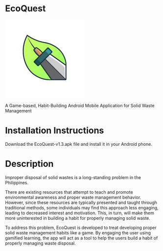 # EcoQuest
![Alt text](EcoQuest_icon_without-bg.png)
 
 A Game-based, Habit-Building Android Mobile Application for Solid Waste Management

# Installation Instructions
Download the EcoQuest-v1.3.apk file and install it in your Android phone.

# Description 
Improper disposal of solid wastes is a long-standing problem in the Philippines.

There are existing resources that attempt to teach and promote environmental awareness and proper waste management behavior. However, since these resources are typically presented and taught through traditional methods, some individuals may find this approach less engaging, leading to decreased interest and motivation. This, in turn, will make them more uninterested in building a habit for properly managing solid waste.

To address this problem, EcoQuest is developed to treat developing proper solid waste management habits like a game. By engaging the user using gamified learning, the app will act as a tool to help the users build a habit of properly managing waste disposal.
